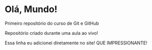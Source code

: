 # Olá, Mundo!
 Primeiro repositório do curso de Git e GitHub

Repositório criado durante uma aula ao vivo!
<!-- Quando alteramos o readme, no terceiro ícone à esquerda, já tem uma alteração.
No GitHub desktop, já tem a alteração (change)-->

Essa linha eu adicionei diretamente no site! QUE IMPRESSIONANTE!

<!-- Para atualizar o que add no site, basta dar pull no github desktop -->